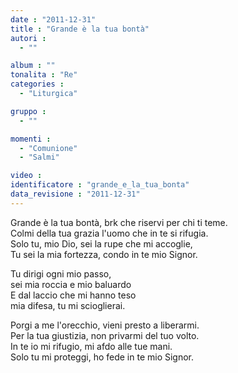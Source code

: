 ```yaml
---
date : "2011-12-31"
title : "Grande è la tua bontà"
autori : 
  - ""

album : ""
tonalita : "Re"
categories : 
  - "Liturgica"

gruppo : 
  - ""

momenti : 
  - "Comunione"
  - "Salmi"

video : 
identificatore : "grande_e_la_tua_bonta"
data_revisione : "2011-12-31"
---
```

  
  
  
Grande è la tua bontà, brk che riservi per chi ti teme.  
Colmi della tua grazia l'uomo che in te si rifugia.  
Solo tu, mio Dio, sei la rupe che mi accoglie,  
Tu sei la mia fortezza, condo in te mio Signor.  
  
  
  
Tu  dirigi ogni mio passo,   
sei mia roccia e mio baluardo  
E dal laccio che mi hanno teso   
mia difesa, tu mi scioglierai.  
  
  
  
  
Porgi a me l'orecchio, vieni presto a liberarmi.  
Per la tua giustizia, non privarmi del tuo volto.  
In te io mi rifugio, mi afdo alle tue mani.  
Solo tu mi proteggi, ho fede in te mio Signor.  
  
  
  
